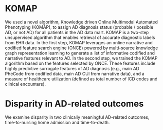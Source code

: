# KOMAP

We used a novel algorithm, Knowledge driven Online Multimodal Automated Phenotyping (KOMAP), to assign AD diagnosis status (probable / possible AD, or not AD) for all patients in the AD data mart. KOMAP is a two-step unsupervised algorithm that enables retrieval of accurate diagnostic labels from EHR data. In the first step, KOMAP leverages an online narrative and codified feature search engine (ONCE) powered by multi-source knowledge graph representation learning to generate a list of informative codified and narrative features relevant to AD. In the second step, we trained the KOMAP algorithm based on the features selected by ONCE. These features include highly predictive surrogate features of AD diagnosis (e.g., main AD PheCode from codified data, main AD CUI from narrative data), and a measure of healthcare utilization (defined as total number of ICD codes and clinical encounters). 

# Disparity in AD-related outcomes

We examine disparity in two clinically meaningful AD-related outcomes, time-to-nursing home admission and time-to-death.
